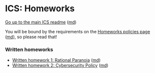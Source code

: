 ICS: Homeworks
==============

[Go up to the main ICS readme](../readme.html) ([md](../readme.md))

You will be bound by the requirements on the
[Homeworks policies page](../uva/hw-policies.html) ([md](../uva/hw-policies.md)), so
please read that!

### Written homeworks

- [Written homework 1: Rational Paranoia](hw1-paranoia.html) ([md](hw1-paranoia.html))
- [Written homework 2: Cybersecurity Policy](hw2-policy.html) ([md](hw2-policy.html))
